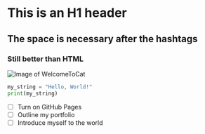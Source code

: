 # This is an H1 header
## The space is necessary after the hashtags
### Still better than HTML

![Image of WelcomeToCat](https://octodex.github.com/images/welcometocat.png)

```python
my_string = "Hello, World!"
print(my_string)
```

- [ ] Turn on GitHub Pages
- [ ] Outline my portfolio
- [ ] Introduce myself to the world

